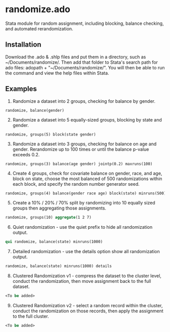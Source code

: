 randomize.ado
=============

Stata module for random assignment, including blocking, balance checking, and automated rerandomization.

Installation
--------

Download the .ado & .shlp files and put them in a directory, such as ~/Documents/randomize/. Then add that folder to Stata's search path for ado files: adopath + "~/Documents/randomize/". You will then be able to run the command and view the help files within Stata.

Examples
--------

1. Randomize a dataset into 2 groups, checking for balance by gender.

  ```
  randomize, balance(gender)
  ```

2. Randomize a dataset into 5 equally-sized groups, blocking by state and gender.

  ```
  randomize, groups(5) block(state gender)
  ```

3. Randomize a dataset into 3 groups, checking for balance on age and gender. Rerandomize up to 100 times or until the balance p-value exceeds 0.2.

  ```
  randomize, groups(3) balance(age gender) jointp(0.2) maxruns(100)
  ```

4. Create 4 groups, check for covariate balance on gender, race, and age, block on state, choose the most balanced of 500 randomizations within each block, and specify the random number generator seed.

  ```stata
  randomize, groups(4) balance(gender race age) block(state) minruns(500) seed(1)
  ```

5. Create a 10% / 20% / 70% split by randomizing into 10 equally sized groups then aggregating those assignments.

  ```stata
  randomize, groups(10) aggregate(1 2 7)
  ```  

6. Quiet randomization - use the quiet prefix to hide all randomization output.

  ```stata
  qui randomize, balance(state) minruns(1000)
  ```

7. Detailed randomization - use the details option show all randomization output.

  ```stata
  randomize, balance(state) minruns(1000) details
  ```

8. Clustered Randomization v1 - compress the dataset to the cluster level, conduct the randomization, then move assignment back to the full dataset.

  ```stata
  <To be added>
  ```

9. Clustered Randomization v2 - select a random record within the cluster, conduct the randomization on those records, then apply the assignment to the full cluster.

  ```stata
  <To be added>
  ```
